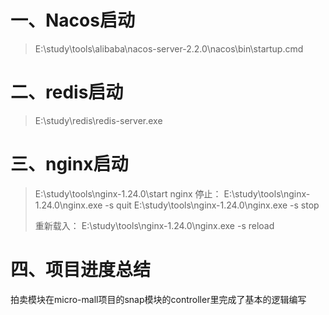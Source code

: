 # 一、Nacos启动

> E:\study\tools\alibaba\nacos-server-2.2.0\nacos\bin\startup.cmd



# 二、redis启动

> E:\study\redis\redis-server.exe
> 

# 三、nginx启动

> E:\study\tools\nginx-1.24.0\start nginx
> 停止： E:\study\tools\nginx-1.24.0\nginx.exe -s quit
>       E:\study\tools\nginx-1.24.0\nginx.exe -s stop
> 
> 重新载入： E:\study\tools\nginx-1.24.0\nginx.exe -s reload


# 四、项目进度总结

拍卖模块在micro-mall项目的snap模块的controller里完成了基本的逻辑编写
